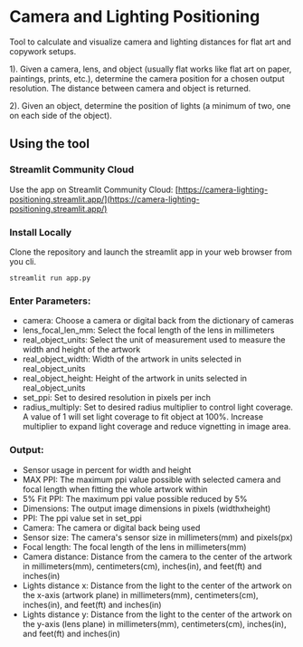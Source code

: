 # Camera and Lighting Positioning

Tool to calculate and visualize camera and lighting distances for flat art and copywork setups.

1). Given a camera, lens, and object (usually flat works like flat art on paper, paintings, prints, etc.), determine the camera position for a chosen output resolution. The distance between camera and object is returned.

2). Given an object, determine the position of lights (a minimum of two, one on each side of the object).

## Using the tool

### Streamlit Community Cloud

Use the app on Streamlit Community Cloud: [https://camera-lighting-positioning.streamlit.app/](https://camera-lighting-positioning.streamlit.app/)

### Install Locally

Clone the repository and launch the streamlit app in your web browser from you cli.

```commandline
streamlit run app.py
```

### Enter Parameters:
* camera: Choose a camera or digital back from the dictionary of cameras
* lens_focal_len_mm: Select the focal length of the lens in millimeters
* real_object_units: Select the unit of measurement used to measure the width and height of the artwork
* real_object_width: Width of the artwork in units selected in real_object_units
* real_object_height: Height of the artwork in units selected in real_object_units
* set_ppi: Set to desired resolution in pixels per inch
* radius_multiply: Set to desired radius multiplier to control light coverage. A value of 1 will set light coverage to fit object at 100%. Increase multiplier to expand light coverage and reduce vignetting in image area.

### Output:
* Sensor usage in percent for width and height
* MAX PPI: The maximum ppi value possible with selected camera and focal length when fitting the whole artwork within
* 5% Fit PPI: The maximum ppi value possible reduced by 5%
* Dimensions: The output image dimensions in pixels (widthxheight)
* PPI: The ppi value set in set_ppi
* Camera: The camera or digital back being used
* Sensor size: The camera's sensor size in millimeters(mm) and pixels(px)
* Focal length: The focal length of the lens in millimeters(mm)
* Camera distance: Distance from the camera to the center of the artwork in millimeters(mm), centimeters(cm), inches(in), and feet(ft) and inches(in)
* Lights distance x: Distance from the light to the center of the artwork on the x-axis (artwork plane) in millimeters(mm), centimeters(cm), inches(in), and feet(ft) and inches(in)
* Lights distance y: Distance from the light to the center of the artwork on the y-axis (lens plane) in millimeters(mm), centimeters(cm), inches(in), and feet(ft) and inches(in)
